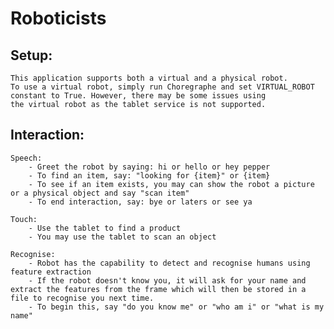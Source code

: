 # Roboticists


## Setup:
    This application supports both a virtual and a physical robot. 
    To use a virtual robot, simply run Choregraphe and set VIRTUAL_ROBOT constant to True. However, there may be some issues using 
    the virtual robot as the tablet service is not supported.
    
## Interaction:
    Speech:
        - Greet the robot by saying: hi or hello or hey pepper
        - To find an item, say: "looking for {item}" or {item}
        - To see if an item exists, you may can show the robot a picture or a physical object and say "scan item"
        - To end interaction, say: bye or laters or see ya

    Touch:
        - Use the tablet to find a product
        - You may use the tablet to scan an object

    Recognise:
        - Robot has the capability to detect and recognise humans using feature extraction
        - If the robot doesn't know you, it will ask for your name and extract the features from the frame which will then be stored in a file to recognise you next time.
        - To begin this, say "do you know me" or "who am i" or "what is my name" 